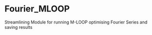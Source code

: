 # Fourier_MLOOP
 Streamlining Module for running M-LOOP optimising Fourier Series and saving results
